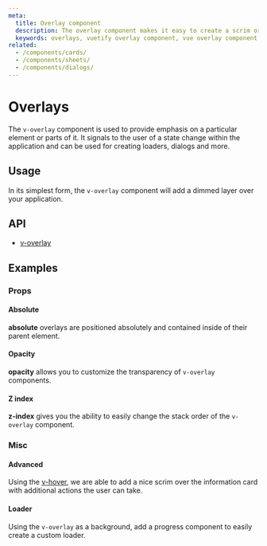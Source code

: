 ```yaml
---
meta:
  title: Overlay component
  description: The overlay component makes it easy to create a scrim or hovering effect over components or your entire application.
  keywords: overlays, vuetify overlay component, vue overlay component
related:
  - /components/cards/
  - /components/sheets/
  - /components/dialogs/
---
```


# Overlays

The `v-overlay` component is used to provide emphasis on a particular element or parts of it. It signals to the user of a state change within the application and can be used for creating loaders, dialogs and more.

<entry-ad />

## Usage

In its simplest form, the `v-overlay` component will add a dimmed layer over your application.

<example file="v-overlay/usage" />

## API

- [v-overlay](/api/v-overlay)

<api-section page="components/overlays" />

## Examples

### Props

#### Absolute

**absolute** overlays are positioned absolutely and contained inside of their parent element.

<example file="v-overlay/prop-absolute" />

#### Opacity

**opacity** allows you to customize the transparency of `v-overlay` components.

<example file="v-overlay/prop-opacity" />

#### Z index

**z-index** gives you the ability to easily change the stack order of the `v-overlay` component.

<example file="v-overlay/prop-z-index" />

### Misc

#### Advanced

Using the [v-hover](/components/hover), we are able to add a nice scrim over the information card with additional actions the user can take.

<example file="v-overlay/misc-advanced" />

#### Loader

Using the `v-overlay` as a background, add a progress component to easily create a custom loader.

<example file="v-overlay/misc-loader" />

<backmatter />
